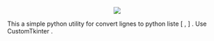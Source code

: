 <p align="center">
  <img src="https://github.com/user-attachments/assets/bc9aeb58-cfc7-40a5-82a8-695f80aae0c2" />
</p>

This a simple python utility for convert lignes to python liste [ , ] . Use CustomTkinter . 

